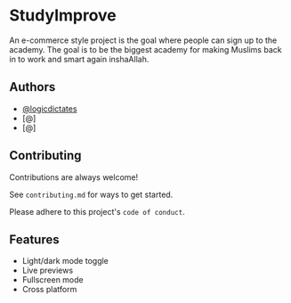 # StudyImprove

An e-commerce style project is the goal where people can sign up to the academy. 
The goal is to be the biggest academy for making Muslims back in to work and smart again inshaAllah.



## Authors

- [@logicdictates](https://www.github.com/kas-hu)
- [@]
- [@]
## Contributing

Contributions are always welcome!

See `contributing.md` for ways to get started.

Please adhere to this project's `code of conduct`.


## Features

- Light/dark mode toggle
- Live previews
- Fullscreen mode
- Cross platform
